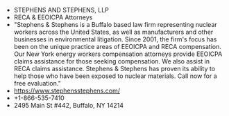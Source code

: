 - STEPHENS AND STEPHENS, LLP
- RECA & EEOICPA Attorneys
- "Stephens & Stephens is a Buffalo based law firm representing nuclear workers across the United States, as well as manufacturers and other businesses in environmental litigation. Since 2001, the firm's focus has been on the unique practice areas of EEOICPA and RECA compensation. Our New York energy workers compensation attorneys provide EEOICPA claims assistance for those seeking compensation. We also assist in RECA claims assistance. Stephens & Stephens has proven its ability to help those who have been exposed to nuclear materials. Call now for a free evaluation."
- https://www.stephensstephens.com/
- +1-866-535-7410
- 2495 Main St #442, Buffalo, NY 14214


